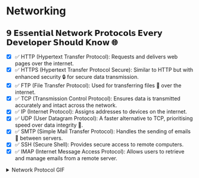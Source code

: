 # Networking

## 𝟵 𝗘𝘀𝘀𝗲𝗻𝘁𝗶𝗮𝗹 𝗡𝗲𝘁𝘄𝗼𝗿𝗸 𝗣𝗿𝗼𝘁𝗼𝗰𝗼𝗹𝘀 𝗘𝘃𝗲𝗿𝘆 𝗗𝗲𝘃𝗲𝗹𝗼𝗽𝗲𝗿 𝗦𝗵𝗼𝘂𝗹𝗱 𝗞𝗻𝗼𝘄 🌐

- [x] ✅ HTTP (Hypertext Transfer Protocol): Requests and delivers web pages over the internet.
- [x] ✅ HTTPS (Hypertext Transfer Protocol Secure): Similar to HTTP but with enhanced security 🔒 for secure data transmission.
- [x] ✅ FTP (File Transfer Protocol): Used for transferring files 📁 over the internet.
- [x] ✅ TCP (Transmission Control Protocol): Ensures data is transmitted accurately and intact across the network.
- [x] ✅ IP (Internet Protocol): Assigns addresses to devices on the internet.
- [x] ✅ UDP (User Datagram Protocol): A faster alternative to TCP, prioritising speed over data integrity 🚀.
- [x] ✅ SMTP (Simple Mail Transfer Protocol): Handles the sending of emails 📧 between servers.
- [x] ✅ SSH (Secure Shell): Provides secure access to remote computers.
- [x] ✅ IMAP (Internet Message Access Protocol): Allows users to retrieve and manage emails from a remote server.

<details>
<summary>Network Protocol GIF</summary>

![](./Assets/network-protocol.gif)

- References
> https://www.linkedin.com/posts/sosamsony_webdevelopment-frontenddeveloper-userexperience-activity-7262462729758593025-TaBf?utm_source=share&utm_medium=member_desktop

</details>
